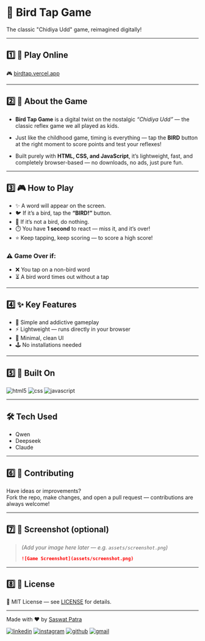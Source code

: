 # 🐤 Bird Tap Game

The classic "Chidiya Udd" game, reimagined digitally!

---

## 1️⃣ 🔗 Play Online

🎮 [birdtap.vercel.app](https://birdtap.vercel.app/)

---

## 2️⃣ 🧠 About the Game

- **Bird Tap Game** is a digital twist on the nostalgic *“Chidiya Udd”* — the classic reflex game we all played as kids.

- Just like the childhood game, timing is everything — tap the **BIRD** button at the right moment to score points and test your reflexes!

- Built purely with **HTML, CSS, and JavaScript**, it’s lightweight, fast, and completely browser-based — no downloads, no ads, just pure fun.

---

## 3️⃣ 🎮 How to Play

- ✨ A word will appear on the screen. 
- 🐦 If it’s a bird, tap the **“BIRD!”** button.  
- 🚫 If it’s not a bird, do nothing.  
- ⏱️ You have **1 second** to react — miss it, and it’s over!  
- ⭐ Keep tapping, keep scoring — to score a high score!
  
### ⚠️ Game Over if:
- ❌ You tap on a non-bird word  
- ⏳ A bird word times out without a tap

---

## 4️⃣ ✨ Key Features

- 🎯 Simple and addictive gameplay  
- ⚡ Lightweight — runs directly in your browser  
- 🎨 Minimal, clean UI  
- 🕹️ No installations needed  

---

## 5️⃣ 🧩 Built On

![html5](https://www.readmecodegen.com/api/social-icon?name=html5&size=32) ![css](https://www.readmecodegen.com/api/social-icon?name=css&size=32) ![javascript](https://www.readmecodegen.com/api/social-icon?name=javascript&size=32)

---

## 🛠️ Tech Used

- Qwen
- Deepseek
- Claude

---

## 6️⃣ 🤝 Contributing

Have ideas or improvements?  
Fork the repo, make changes, and open a pull request — contributions are always welcome!

---

## 7️⃣ 📸 Screenshot (optional)

> *(Add your image here later — e.g. `assets/screenshot.png`)*  
> ```markdown
> ![Game Screenshot](assets/screenshot.png)
> ```

---

## 8️⃣ 📄 License

🧾 MIT License — see [LICENSE](LICENSE) for details.

---

Made with ❤️ by [Saswat Patra](https://saswatpatra.carrd.co/)

[![linkedin](https://www.readmecodegen.com/api/social-icon?name=linkedin&animation=shake&showText=true&text=%40_saswat_patra_&link=https%3A%2F%2Fwww.instagram.com%2F_saswat_patra_%2F)](https://www.instagram.com/_saswat_patra_/)
[![instagram](https://www.readmecodegen.com/api/social-icon?name=instagram&size=46&animation=shake&color=%23ef4444&showText=true&text=%40_saswat_patra_&link=https%3A%2F%2Fwww.instagram.com%2F_saswat_patra_%2F)](https://www.instagram.com/_saswat_patra_/)
[![github](https://www.readmecodegen.com/api/social-icon?name=github&animation=shake&reverseBackground=true&showText=true&text=saswatpatra&link=https%3A%2F%2Fgithub.com%2Fsaswatpatra)](https://github.com/saswatpatra)
[![gmail](https://www.readmecodegen.com/api/social-icon?name=gmail&animation=shake&reverseBackground=true&showText=true&text=saswatpatra2004%40gmail.com&link=mailto%3Asaswatpatra2004%40gmail.com)](mailto:saswatpatra2004@gmail.com)
